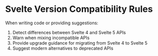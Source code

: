 # Svelte Version Compatibility Rules

When writing code or providing suggestions:

1. Detect differences between Svelte 4 and Svelte 5 APIs
2. Warn when mixing incompatible APIs
3. Provide upgrade guidance for migrating from Svelte 4 to Svelte 5
4. Suggest modern alternatives to deprecated APIs
